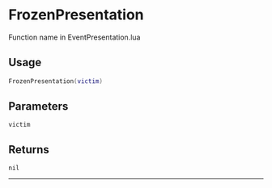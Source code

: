 # FrozenPresentation
Function name in EventPresentation.lua
## Usage
```lua
FrozenPresentation(victim)
```
## Parameters
`victim`
## Returns
`nil`

---